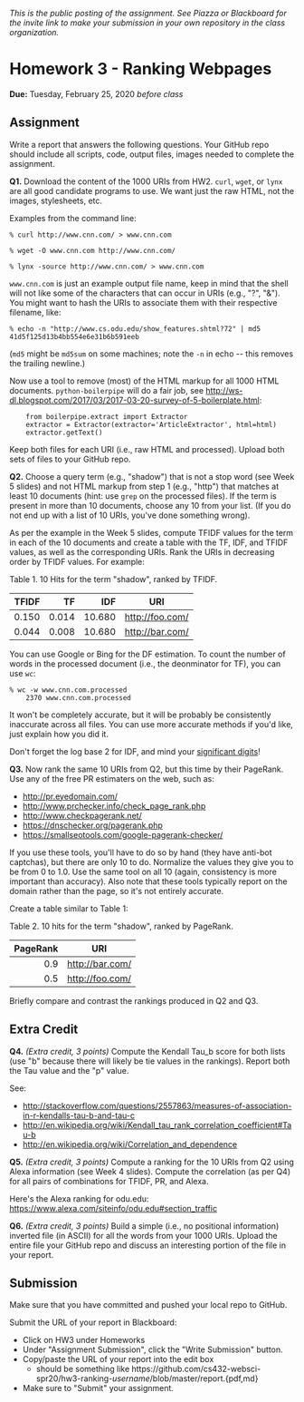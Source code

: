 *This is the public posting of the assignment. See Piazza or Blackboard for the invite link to make your submission in your own repository in the class organization.*

# Homework 3 - Ranking Webpages
**Due:** Tuesday, February 25, 2020 *before class*

## Assignment

Write a report that answers the following questions.  Your GitHub repo should include all scripts, code, output files, images needed to complete the assignment.

**Q1.**  Download the content of the 1000 URIs from HW2.  `curl`, `wget`, or `lynx` are all good candidate programs to use.  We want just the raw HTML, not the images, stylesheets, etc.

Examples from the command line:

`% curl http://www.cnn.com/ > www.cnn.com`

`% wget -O www.cnn.com http://www.cnn.com/`

`% lynx -source http://www.cnn.com/ > www.cnn.com`

<nolink>`www.cnn.com` is just an example output file name, keep in mind that the shell will not like some of the characters that can occur
in URIs (e.g., "?", "&").  You might want to hash the URIs to associate them with their respective filename, like:

```
% echo -n "http://www.cs.odu.edu/show_features.shtml?72" | md5
41d5f125d13b4bb554e6e31b6b591eeb
```

(`md5` might be `md5sum` on some machines; note the `-n` in echo -- this removes the trailing newline.)

Now use a tool to remove (most) of the HTML markup for all 1000 HTML documents. `python-boilerpipe` will do a fair job, see 
http://ws-dl.blogspot.com/2017/03/2017-03-20-survey-of-5-boilerplate.html:

```{python}
	from boilerpipe.extract import Extractor
	extractor = Extractor(extractor='ArticleExtractor', html=html)
	extractor.getText()
```

Keep both files for each URI (i.e., raw HTML and processed). Upload both sets of files to your GitHub repo.

**Q2.**  Choose a query term (e.g., "shadow") that is not a stop word (see Week 5 slides) and not HTML markup from step 1 (e.g., "http")
that matches at least 10 documents (hint: use `grep` on the processed files).  If the term is present in more than 10 documents, choose
any 10 from your list.  (If you do not end up with a list of 10 URIs, you've done something wrong).

As per the example in the Week 5 slides, compute TFIDF values for the term in each of the 10 documents and create a table with the
TF, IDF, and TFIDF values, as well as the corresponding URIs.  Rank the URIs in decreasing order by TFIDF values.  For
example:

Table 1. 10 Hits for the term "shadow", ranked by TFIDF.

|TFIDF	|TF	|IDF	|URI
|-----:|--:|---:|---
|0.150	|0.014	|10.680	|http://foo.com/
|0.044	|0.008	|10.680	|http://bar.com/

You can use Google or Bing for the DF estimation.  To count the number of words in the processed document (i.e., the deonminator
for TF), you can use `wc`:

```
% wc -w www.cnn.com.processed
    2370 www.cnn.com.processed
```

It won't be completely accurate, but it will be probably be consistently inaccurate across all files.  You can use more 
accurate methods if you'd like, just explain how you did it.  

Don't forget the log base 2 for IDF, and mind your [significant digits](https://en.wikipedia.org/wiki/Significant_figures#Rounding_and_decimal_places)!

**Q3.**  Now rank the same 10 URIs from Q2, but this time by their PageRank.  Use any of the free PR estimaters on the web,
such as:
* http://pr.eyedomain.com/
* http://www.prchecker.info/check_page_rank.php
* http://www.checkpagerank.net/
* https://dnschecker.org/pagerank.php
* https://smallseotools.com/google-pagerank-checker/

If you use these tools, you'll have to do so by hand (they have anti-bot captchas), but there are only 10 to do.  Normalize the
values they give you to be from 0 to 1.0.  Use the same tool on all 10 (again, consistency is more important than accuracy).  Also
note that these tools typically report on the domain rather than the page, so it's not entirely accurate.  

Create a table similar to Table 1:

Table 2.  10 hits for the term "shadow", ranked by PageRank.

|PageRank	|URI
|-----:|---
|0.9|		http://bar.com/
|0.5	|	http://foo.com/

Briefly compare and contrast the rankings produced in Q2 and Q3.

## Extra Credit

**Q4.** *(Extra credit, 3 points)* Compute the Kendall Tau_b score for both lists (use "b" because there will likely be tie values in the rankings).  Report both the Tau value and the "p" value.

See: 
* http://stackoverflow.com/questions/2557863/measures-of-association-in-r-kendalls-tau-b-and-tau-c
* http://en.wikipedia.org/wiki/Kendall_tau_rank_correlation_coefficient#Tau-b
* http://en.wikipedia.org/wiki/Correlation_and_dependence


**Q5.**  *(Extra credit, 3 points)*  Compute a ranking for the 10 URIs from Q2 using Alexa information (see Week 4 slides).  Compute the correlation (as per Q4) for all pairs of combinations for TFIDF, PR, and Alexa.

Here's the Alexa ranking for odu.edu: https://www.alexa.com/siteinfo/odu.edu#section_traffic

**Q6.** *(Extra credit, 3 points)*  Build a simple (i.e., no positional information) inverted file (in ASCII) for all the words from your 1000 URIs.  Upload the entire file your GitHub repo and discuss an interesting portion of the file in your report.

## Submission

Make sure that you have committed and pushed your local repo to GitHub.  

Submit the URL of your report in Blackboard:

* Click on HW3 under Homeworks
* Under "Assignment Submission", click the "Write Submission" button.
* Copy/paste the URL of your report into the edit box
  * should be something like https<nolink>://github.com/cs432-websci-spr20/hw3-ranking-*username*/blob/master/report.{pdf,md}
* Make sure to "Submit" your assignment.
